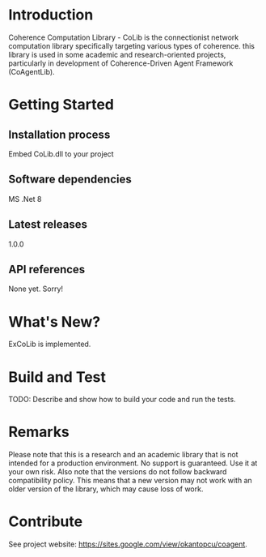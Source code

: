 # Introduction
Coherence Computation Library - CoLib is the connectionist network computation library specifically targeting various types of coherence. this library is used in some academic and research-oriented projects, particularly in development of Coherence-Driven Agent Framework (CoAgentLib).  

# Getting Started
## Installation process
Embed CoLib.dll to your project

## Software dependencies
MS .Net 8

## Latest releases
1.0.0

## API references
None yet. Sorry!

# What's New?
ExCoLib is implemented.

# Build and Test
TODO: Describe and show how to build your code and run the tests. 

# Remarks
Please note that this is a research and an academic library that is not intended for a production environment. No support is guaranteed. Use it at your own risk. Also note that the versions do not follow backward compatibility policy. This means that a new version may not work with an older version of the library, which may cause loss of work.

# Contribute
See project website: https://sites.google.com/view/okantopcu/coagent. 

